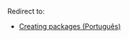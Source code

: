 Redirect to:

*   [Creating packages (Português)](/index.php/Creating_packages_(Portugu%C3%AAs) "Creating packages (Português)")